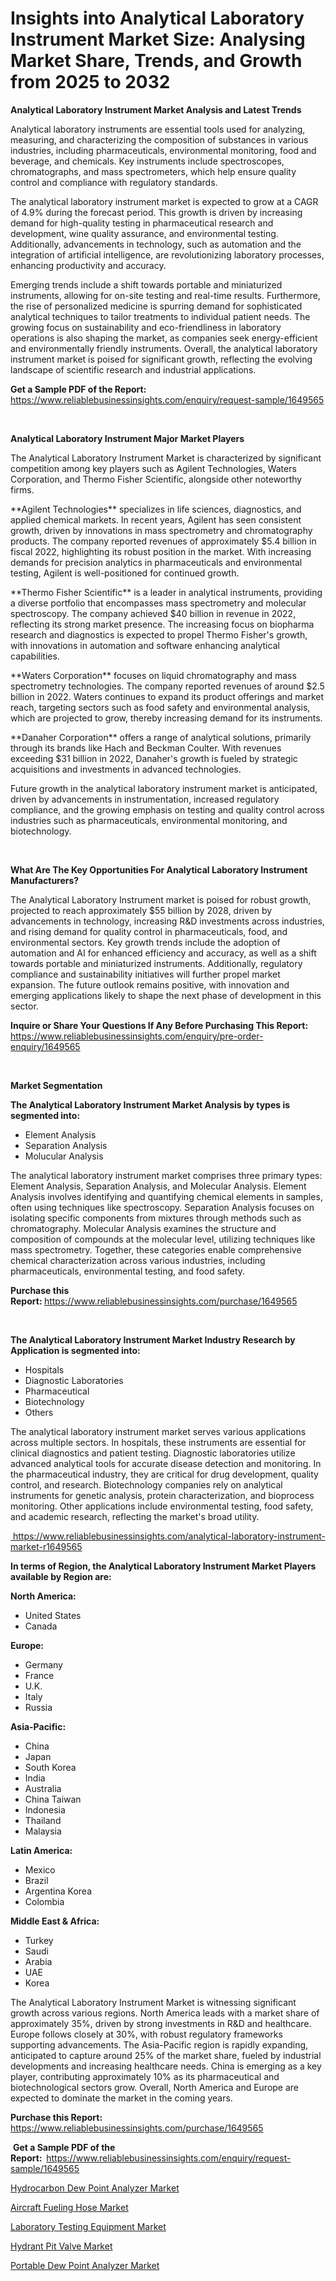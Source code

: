 <p><h1>Insights into Analytical Laboratory Instrument Market Size: Analysing Market Share, Trends, and Growth from 2025 to 2032</h1></p><p><strong>Analytical Laboratory Instrument Market Analysis and Latest Trends</strong></p>
<p><p>Analytical laboratory instruments are essential tools used for analyzing, measuring, and characterizing the composition of substances in various industries, including pharmaceuticals, environmental monitoring, food and beverage, and chemicals. Key instruments include spectroscopes, chromatographs, and mass spectrometers, which help ensure quality control and compliance with regulatory standards.</p><p>The analytical laboratory instrument market is expected to grow at a CAGR of 4.9% during the forecast period. This growth is driven by increasing demand for high-quality testing in pharmaceutical research and development, wine quality assurance, and environmental testing. Additionally, advancements in technology, such as automation and the integration of artificial intelligence, are revolutionizing laboratory processes, enhancing productivity and accuracy.</p><p>Emerging trends include a shift towards portable and miniaturized instruments, allowing for on-site testing and real-time results. Furthermore, the rise of personalized medicine is spurring demand for sophisticated analytical techniques to tailor treatments to individual patient needs. The growing focus on sustainability and eco-friendliness in laboratory operations is also shaping the market, as companies seek energy-efficient and environmentally friendly instruments. Overall, the analytical laboratory instrument market is poised for significant growth, reflecting the evolving landscape of scientific research and industrial applications.</p></p>
<p><strong>Get a Sample PDF of the Report:&nbsp;</strong> <a href="https://www.reliablebusinessinsights.com/enquiry/request-sample/1649565?utm_campaign=113&utm_medium=2&utm_source=Github&utm_content=ia&utm_term=18022025&utm_id=analytical-laboratory-instrument">https://www.reliablebusinessinsights.com/enquiry/request-sample/1649565</a></p>
<p>&nbsp;</p>
<p><strong>Analytical Laboratory Instrument Major Market Players</strong></p>
<p><p>The Analytical Laboratory Instrument Market is characterized by significant competition among key players such as Agilent Technologies, Waters Corporation, and Thermo Fisher Scientific, alongside other noteworthy firms.</p><p>**Agilent Technologies** specializes in life sciences, diagnostics, and applied chemical markets. In recent years, Agilent has seen consistent growth, driven by innovations in mass spectrometry and chromatography products. The company reported revenues of approximately $5.4 billion in fiscal 2022, highlighting its robust position in the market. With increasing demands for precision analytics in pharmaceuticals and environmental testing, Agilent is well-positioned for continued growth.</p><p>**Thermo Fisher Scientific** is a leader in analytical instruments, providing a diverse portfolio that encompasses mass spectrometry and molecular spectroscopy. The company achieved $40 billion in revenue in 2022, reflecting its strong market presence. The increasing focus on biopharma research and diagnostics is expected to propel Thermo Fisher's growth, with innovations in automation and software enhancing analytical capabilities.</p><p>**Waters Corporation** focuses on liquid chromatography and mass spectrometry technologies. The company reported revenues of around $2.5 billion in 2022. Waters continues to expand its product offerings and market reach, targeting sectors such as food safety and environmental analysis, which are projected to grow, thereby increasing demand for its instruments.</p><p>**Danaher Corporation** offers a range of analytical solutions, primarily through its brands like Hach and Beckman Coulter. With revenues exceeding $31 billion in 2022, Danaher's growth is fueled by strategic acquisitions and investments in advanced technologies.</p><p>Future growth in the analytical laboratory instrument market is anticipated, driven by advancements in instrumentation, increased regulatory compliance, and the growing emphasis on testing and quality control across industries such as pharmaceuticals, environmental monitoring, and biotechnology.</p></p>
<p>&nbsp;</p>
<p><strong>What Are The Key Opportunities For Analytical Laboratory Instrument Manufacturers?</strong></p>
<p><p>The Analytical Laboratory Instrument market is poised for robust growth, projected to reach approximately $55 billion by 2028, driven by advancements in technology, increasing R&D investments across industries, and rising demand for quality control in pharmaceuticals, food, and environmental sectors. Key growth trends include the adoption of automation and AI for enhanced efficiency and accuracy, as well as a shift towards portable and miniaturized instruments. Additionally, regulatory compliance and sustainability initiatives will further propel market expansion. The future outlook remains positive, with innovation and emerging applications likely to shape the next phase of development in this sector.</p></p>
<p><strong>Inquire or Share Your Questions If Any Before Purchasing This Report:</strong> <a href="https://www.reliablebusinessinsights.com/enquiry/pre-order-enquiry/1649565?utm_campaign=113&utm_medium=2&utm_source=Github&utm_content=ia&utm_term=18022025&utm_id=analytical-laboratory-instrument">https://www.reliablebusinessinsights.com/enquiry/pre-order-enquiry/1649565</a></p>
<p>&nbsp;</p>
<p><strong>Market Segmentation</strong></p>
<p><strong>The Analytical Laboratory Instrument Market Analysis by types is segmented into:</strong></p>
<p><ul><li>Element Analysis</li><li>Separation Analysis</li><li>Molucular Analysis</li></ul></p>
<p><p>The analytical laboratory instrument market comprises three primary types: Element Analysis, Separation Analysis, and Molecular Analysis. Element Analysis involves identifying and quantifying chemical elements in samples, often using techniques like spectroscopy. Separation Analysis focuses on isolating specific components from mixtures through methods such as chromatography. Molecular Analysis examines the structure and composition of compounds at the molecular level, utilizing techniques like mass spectrometry. Together, these categories enable comprehensive chemical characterization across various industries, including pharmaceuticals, environmental testing, and food safety.</p></p>
<p><strong>Purchase this Report:&nbsp;</strong><a href="https://www.reliablebusinessinsights.com/purchase/1649565?utm_campaign=113&utm_medium=2&utm_source=Github&utm_content=ia&utm_term=18022025&utm_id=analytical-laboratory-instrument">https://www.reliablebusinessinsights.com/purchase/1649565</a></p>
<p>&nbsp;</p>
<p><strong>The Analytical Laboratory Instrument Market Industry Research by Application is segmented into:</strong></p>
<p><ul><li>Hospitals</li><li>Diagnostic Laboratories</li><li>Pharmaceutical</li><li>Biotechnology</li><li>Others</li></ul></p>
<p><p>The analytical laboratory instrument market serves various applications across multiple sectors. In hospitals, these instruments are essential for clinical diagnostics and patient testing. Diagnostic laboratories utilize advanced analytical tools for accurate disease detection and monitoring. In the pharmaceutical industry, they are critical for drug development, quality control, and research. Biotechnology companies rely on analytical instruments for genetic analysis, protein characterization, and bioprocess monitoring. Other applications include environmental testing, food safety, and academic research, reflecting the market's broad utility.</p></p>
<p><a href="https://www.reliablebusinessinsights.com/analytical-laboratory-instrument-market-r1649565?utm_campaign=113&utm_medium=2&utm_source=Github&utm_content=ia&utm_term=18022025&utm_id=analytical-laboratory-instrument">&nbsp;https://www.reliablebusinessinsights.com/analytical-laboratory-instrument-market-r1649565</a></p>
<p><strong>In terms of Region, the Analytical Laboratory Instrument Market Players available by Region are:</strong></p>
<p>
    <p> <strong> North America: </strong>
        <ul>
            <li>United States</li>
            <li>Canada</li>
        </ul>
        </p> 
    <p> <strong> Europe: </strong>
        <ul>
            <li>Germany</li>
            <li>France</li>
            <li>U.K.</li>
            <li>Italy</li>
            <li>Russia</li>
        </ul>
        </p> 
    <p> <strong> Asia-Pacific: </strong>
        <ul>
            <li>China</li>
            <li>Japan</li>
            <li>South Korea</li>
            <li>India</li>
            <li>Australia</li>
            <li>China Taiwan</li>
            <li>Indonesia</li>
            <li>Thailand</li>
            <li>Malaysia</li>
        </ul>
        </p> 
    <p> <strong> Latin America: </strong>
        <ul>
            <li>Mexico</li>
            <li>Brazil</li>
            <li>Argentina Korea</li>
            <li>Colombia</li>
        </ul>
        </p> 
    <p> <strong> Middle East & Africa: </strong>
        <ul>
            <li>Turkey</li>
            <li>Saudi</li>
            <li>Arabia</li>
            <li>UAE</li>
            <li>Korea</li>
        </ul>
    </p>
    </p>
<p><p>The Analytical Laboratory Instrument Market is witnessing significant growth across various regions. North America leads with a market share of approximately 35%, driven by strong investments in R&D and healthcare. Europe follows closely at 30%, with robust regulatory frameworks supporting advancements. The Asia-Pacific region is rapidly expanding, anticipated to capture around 25% of the market share, fueled by industrial developments and increasing healthcare needs. China is emerging as a key player, contributing approximately 10% as its pharmaceutical and biotechnological sectors grow. Overall, North America and Europe are expected to dominate the market in the coming years.</p></p>
<p><strong>Purchase this Report: </strong><a href="https://www.reliablebusinessinsights.com/purchase/1649565?utm_campaign=113&utm_medium=2&utm_source=Github&utm_content=ia&utm_term=18022025&utm_id=analytical-laboratory-instrument">https://www.reliablebusinessinsights.com/purchase/1649565</a></p>
<p>&nbsp;<strong>Get a Sample PDF of the Report:&nbsp;&nbsp;</strong><a href="https://www.reliablebusinessinsights.com/enquiry/request-sample/1649565?utm_campaign=113&utm_medium=2&utm_source=Github&utm_content=ia&utm_term=18022025&utm_id=analytical-laboratory-instrument">https://www.reliablebusinessinsights.com/enquiry/request-sample/1649565</a></p>
<p><strong></strong></p>
<p><p><a href="https://github.com/denbelnmer50/Market-Research-Report-List-1/blob/main/hydrocarbon-dew-point-analyzer-market.md?utm_campaign=113&utm_medium=2&utm_source=Github&utm_content=ia&utm_term=18022025&utm_id=analytical-laboratory-instrument">Hydrocarbon Dew Point Analyzer Market</a></p><p><a href="https://github.com/hunanuzmez/Market-Research-Report-List-1/blob/main/aircraft-fueling-hose-market.md?utm_campaign=113&utm_medium=2&utm_source=Github&utm_content=ia&utm_term=18022025&utm_id=analytical-laboratory-instrument">Aircraft Fueling Hose Market</a></p><p><a href="https://github.com/vassihucz/Market-Research-Report-List-1/blob/main/laboratory-testing-equipment-market.md?utm_campaign=113&utm_medium=2&utm_source=Github&utm_content=ia&utm_term=18022025&utm_id=analytical-laboratory-instrument">Laboratory Testing Equipment Market</a></p><p><a href="https://github.com/shewlisapsai/Market-Research-Report-List-1/blob/main/hydrant-pit-valve-market.md?utm_campaign=113&utm_medium=2&utm_source=Github&utm_content=ia&utm_term=18022025&utm_id=analytical-laboratory-instrument">Hydrant Pit Valve Market</a></p><p><a href="https://github.com/krulicfidura/Market-Research-Report-List-1/blob/main/portable-dew-point-analyzer-market.md?utm_campaign=113&utm_medium=2&utm_source=Github&utm_content=ia&utm_term=18022025&utm_id=analytical-laboratory-instrument">Portable Dew Point Analyzer Market</a></p></p>